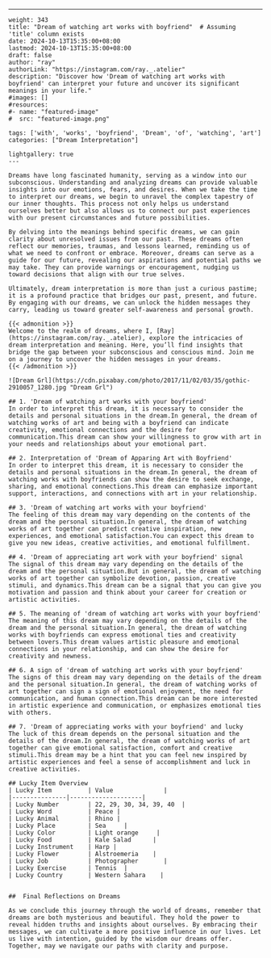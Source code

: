 ---
    weight: 343
    title: "Dream of watching art works with boyfriend"  # Assuming 'title' column exists
    date: 2024-10-13T15:35:00+08:00
    lastmod: 2024-10-13T15:35:00+08:00
    draft: false
    author: "ray"
    authorLink: "https://instagram.com/ray._.atelier"
    description: "Discover how 'Dream of watching art works with boyfriend' can interpret your future and uncover its significant meanings in your life."
    #images: []
    #resources:
    #- name: "featured-image"
    #  src: "featured-image.png"
    
    tags: ['with', 'works', 'boyfriend', 'Dream', 'of', 'watching', 'art']
    categories: ["Dream Interpretation"]
    
    lightgallery: true
    ---
    
    Dreams have long fascinated humanity, serving as a window into our subconscious. Understanding and analyzing dreams can provide valuable insights into our emotions, fears, and desires. When we take the time to interpret our dreams, we begin to unravel the complex tapestry of our inner thoughts. This process not only helps us understand ourselves better but also allows us to connect our past experiences with our present circumstances and future possibilities.
    
    By delving into the meanings behind specific dreams, we can gain clarity about unresolved issues from our past. These dreams often reflect our memories, traumas, and lessons learned, reminding us of what we need to confront or embrace. Moreover, dreams can serve as a guide for our future, revealing our aspirations and potential paths we may take. They can provide warnings or encouragement, nudging us toward decisions that align with our true selves.
    
    Ultimately, dream interpretation is more than just a curious pastime; it is a profound practice that bridges our past, present, and future. By engaging with our dreams, we can unlock the hidden messages they carry, leading us toward greater self-awareness and personal growth.
    
    {{< admonition >}}
    Welcome to the realm of dreams, where I, [Ray](https://instagram.com/ray._.atelier), explore the intricacies of dream interpretation and meaning. Here, you’ll find insights that bridge the gap between your subconscious and conscious mind. Join me on a journey to uncover the hidden messages in your dreams.
    {{< /admonition >}}
    
    ![Dream Grl](https://cdn.pixabay.com/photo/2017/11/02/03/35/gothic-2910057_1280.jpg "Dream Grl")
    
    ## 1. 'Dream of watching art works with your boyfriend'
    In order to interpret this dream, it is necessary to consider the details and personal situations in the dream.In general, the dream of watching works of art and being with a boyfriend can indicate creativity, emotional connections and the desire for communication.This dream can show your willingness to grow with art in your needs and relationships about your emotional part.
    
    ## 2. Interpretation of 'Dream of Apparing Art with Boyfriend'
    In order to interpret this dream, it is necessary to consider the details and personal situations in the dream.In general, the dream of watching works with boyfriends can show the desire to seek exchange, sharing, and emotional connections.This dream can emphasize important support, interactions, and connections with art in your relationship.
    
    ## 3. 'Dream of watching art works with your boyfriend'
    The feeling of this dream may vary depending on the contents of the dream and the personal situation.In general, the dream of watching works of art together can predict creative inspiration, new experiences, and emotional satisfaction.You can expect this dream to give you new ideas, creative activities, and emotional fulfillment.
    
    ## 4. 'Dream of appreciating art work with your boyfriend' signal
    The signal of this dream may vary depending on the details of the dream and the personal situation.But in general, the dream of watching works of art together can symbolize devotion, passion, creative stimuli, and dynamics.This dream can be a signal that you can give you motivation and passion and think about your career for creation or artistic activities.
    
    ## 5. The meaning of 'dream of watching art works with your boyfriend'
    The meaning of this dream may vary depending on the details of the dream and the personal situation.In general, the dream of watching works with boyfriends can express emotional ties and creativity between lovers.This dream values artistic pleasure and emotional connections in your relationship, and can show the desire for creativity and newness.
    
    ## 6. A sign of 'dream of watching art works with your boyfriend'
    The signs of this dream may vary depending on the details of the dream and the personal situation.In general, the dream of watching works of art together can sign a sign of emotional enjoyment, the need for communication, and human connection.This dream can be more interested in artistic experience and communication, or emphasizes emotional ties with others.
    
    ## 7. 'Dream of appreciating works with your boyfriend' and lucky
    The luck of this dream depends on the personal situation and the details of the dream.In general, the dream of watching works of art together can give emotional satisfaction, comfort and creative stimuli.This dream may be a hint that you can feel new inspired by artistic experiences and feel a sense of accomplishment and luck in creative activities.
    
    ## Lucky Item Overview
    | Lucky Item          | Value              |
    |---------------|--------------------|
    | Lucky Number        | 22, 29, 30, 34, 39, 40  |
    | Lucky Word          | Peace |
    | Lucky Animal        | Rhino |
    | Lucky Place         | Sea     |
    | Lucky Color         | Light orange     |
    | Lucky Food          | Kale Salad      |
    | Lucky Instrument    | Harp |
    | Lucky Flower        | Alstroemeria    |
    | Lucky Job           | Photographer       |
    | Lucky Exercise      | Tennis  |
    | Lucky Country       | Western Sahara    |
    
    
    ##  Final Reflections on Dreams
    
    As we conclude this journey through the world of dreams, remember that dreams are both mysterious and beautiful. They hold the power to reveal hidden truths and insights about ourselves. By embracing their messages, we can cultivate a more positive influence in our lives. Let us live with intention, guided by the wisdom our dreams offer. Together, may we navigate our paths with clarity and purpose.
    